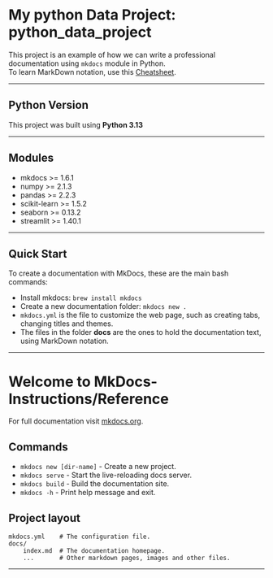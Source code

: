 # My python Data Project: python_data_project

This project is an example of how we can write a professional documentation using `mkdocs` module in Python.<br>
To learn MarkDown notation, use this [Cheatsheet](https://github.com/adam-p/markdown-here/wiki/Markdown-Here-Cheatsheet).

---

## Python Version

This project was built using **Python 3.13**

---

## Modules

* mkdocs >= 1.6.1
* numpy >= 2.1.3
* pandas >= 2.2.3
* scikit-learn >= 1.5.2
* seaborn >= 0.13.2
* streamlit >= 1.40.1

---

## Quick Start

To create a documentation with MkDocs, these are the main bash commands:

* Install mkdocs: `brew install mkdocs`
* Create a new documentation folder: `mkdocs new .`
* `mkdocs.yml` is the file to customize the web page, such as creating tabs, changing titles and themes.
* The files in the folder **docs** are the ones to hold the documentation text, using MarkDown notation.


---

# Welcome to MkDocs- Instructions/Reference

For full documentation visit [mkdocs.org](https://www.mkdocs.org).

## Commands

* `mkdocs new [dir-name]` - Create a new project.
* `mkdocs serve` - Start the live-reloading docs server.
* `mkdocs build` - Build the documentation site.
* `mkdocs -h` - Print help message and exit.

## Project layout

    mkdocs.yml    # The configuration file.
    docs/
        index.md  # The documentation homepage.
        ...       # Other markdown pages, images and other files.

---